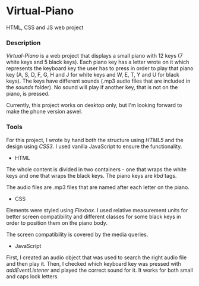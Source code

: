 # Virtual-Piano
HTML, CSS and JS web project


### Description
*Virtual-Piano* is a web project that displays a small piano with 12 keys (7 white keys and 5 black keys). Each piano key has a letter wrote on it which represents the keyboard key the user has to press in order to play that piano key (A, S, D, F, G, H and J for white keys and W, E, T, Y and U for black keys). The keys have different sounds (.mp3 audio files that are included in the *sounds* folder). No sound will play if another key, that is not on the piano, is pressed.


Currently, this project works on desktop only, but I'm looking forward to make the phone version aswel.


### Tools
For this project, I wrote by hand both the structure using *HTML5* and the design using *CSS3*. I used vanilla JavaScript to ensure the functionality.

- HTML
  
The whole content is divided in two containers - one that wraps the white keys and one that wraps the black keys. The piano keys are *kbd* tags.

The audio files are .mp3 files that are named after each letter on the piano.

- CSS
  
Elements were styled using *Flexbox*. I used relative measurement units for better screen compatibility and different classes for some black keys in order to position them on the piano body.


The screen compatibility is covered by the media queries.

- JavaScript

First, I created an audio object that was used to search the right audio file and then play it. Then, I checked which keyboard key was pressed with *addEventListener* and played the correct sound for it. It works for both small and caps lock letters.
